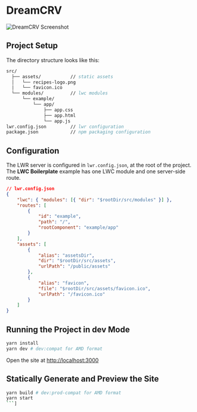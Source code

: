 # DreamCRV

![DreamCRV Screenshot](src/assets/DreamCRVSS.png)

## Project Setup

The directory structure looks like this:

```fs
src/
  ├── assets/           // static assets
  │   └── recipes-logo.png
  |   └── favicon.ico
  └── modules/          // lwc modules
      └── example/
          └── app/
              ├── app.css
              ├── app.html
              └── app.js
lwr.config.json         // lwr configuration
package.json            // npm packaging configuration
```

## Configuration

The LWR server is configured in `lwr.config.json`, at the root of the project. The **LWC Boilerplate** example has one LWC module and one server-side route.

```json
// lwr.config.json
{
    "lwc": { "modules": [{ "dir": "$rootDir/src/modules" }] },
    "routes": [
        {
            "id": "example",
            "path": "/",
            "rootComponent": "example/app"
        }
    ],
    "assets": [
        {
            "alias": "assetsDir",
            "dir": "$rootDir/src/assets",
            "urlPath": "/public/assets"
        },
        {
            "alias": "favicon",
            "file": "$rootDir/src/assets/favicon.ico",
            "urlPath": "/favicon.ico"
        }
    ]
}
```

## Running the Project in dev Mode

```bash
yarn install
yarn dev # dev:compat for AMD format
```

Open the site at [http://localhost:3000](http://localhost:3000)

## Statically Generate and Preview the Site

```bash
yarn build # dev:prod-compat for AMD format
yarn start
```]


